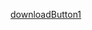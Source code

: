 

[downloadButton1](https://user-images.githubusercontent.com/52601835/228140745-6a1afd2c-d51d-4cd5-8386-56eb7be465a4.png)
